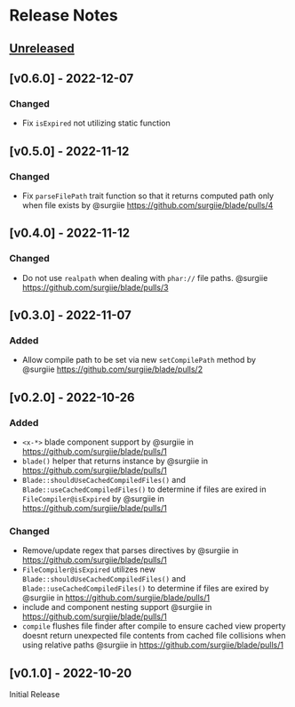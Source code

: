 # Release Notes

## [Unreleased](https://github.com/surgiie/blade/compare/v0.6.0...master)
## [v0.6.0] - 2022-12-07

### Changed

- Fix `isExpired` not utilizing static function

## [v0.5.0] - 2022-11-12

### Changed

- Fix `parseFilePath` trait function so that it returns computed path only when file exists by @surgiie https://github.com/surgiie/blade/pulls/4
## [v0.4.0] - 2022-11-12

### Changed

- Do not use `realpath` when dealing with `phar://` file paths. @surgiie https://github.com/surgiie/blade/pulls/3

## [v0.3.0] - 2022-11-07

### Added

- Allow compile path to be set via new `setCompilePath` method by @surgiie https://github.com/surgiie/blade/pulls/2
## [v0.2.0] - 2022-10-26

### Added

- `<x-*>` blade component support by @surgiie in https://github.com/surgiie/blade/pulls/1
- `blade()` helper that returns instance by @surgiie in https://github.com/surgiie/blade/pulls/1
-  `Blade::shouldUseCachedCompiledFiles()` and `Blade::useCachedCompiledFiles()` to determine if files are exired in `FileCompiler@isExpired` by @surgiie in https://github.com/surgiie/blade/pulls/1
### Changed
- Remove/update regex that parses directives by @surgiie in https://github.com/surgiie/blade/pulls/1
-  `FileCompiler@isExpired` utilizes new `Blade::shouldUseCachedCompiledFiles()` and `Blade::useCachedCompiledFiles()` to determine if files are exired by @surgiie in https://github.com/surgiie/blade/pulls/1
- include and component nesting support @surgiie in https://github.com/surgiie/blade/pulls/1
- `compile` flushes file finder after compile to ensure cached view property doesnt return unexpected file contents from cached file collisions when using relative paths @surgiie in https://github.com/surgiie/blade/pulls/1

## [v0.1.0] - 2022-10-20

Initial Release
